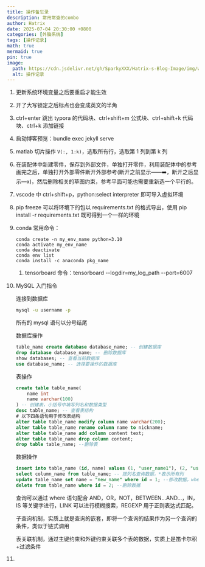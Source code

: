 ```yaml
---
title: 操作备忘录
description: 常用常查的combo
author: Hatrix
date: 2025-07-04 20:30:00 +0800
categories: [外脑系统]
tags: [操作记录]
math: true
mermaid: true
pin: true
image:
  path: https://cdn.jsdelivr.net/gh/SparkyXXX/Hatrix-s-Blog-Image/img/wallhaven-9d2g68.jpg
  alt: 操作记录
---
```


1. 更新系统环境变量之后要重启才能生效

2. 开了大写锁定之后标点也会变成英文的半角

3. ctrl+enter 跳出 typora 的代码块、ctrl+shift+m 公式块、ctrl+shift+k 代码块、ctrl+k 添加链接

4. 启动博客预览：bundle exec jekyll serve

5. matlab 切片操作 `V(:, 1:k)`，选取所有行，选取第 1 列到第 k 列

6. 在装配体中新建零件，保存到外部文件，单独打开零件，利用装配体中的参考画完之后，单独打开外部零件断开外部参考(断开之前显示——➡️，断开之后显示—x)，然后删除相关的草图约束，参考平面可能也需要重新选一个平行的。

7. vscode 中 ctrl+shift+p，python:select interpreter 即可导入虚拟环境

8. pip freeze 可以将环境下的包以 requirements.txt 的格式导出，使用 pip install -r requirements.txt 既可得到一个一样的环境

9. conda 常用命令：

   ```shell
   conda create -n my_env_name python=3.10
   conda activate my_env_name
   conda deactivate
   conda env list
   conda install -c anaconda pkg_name
   ```

   1. tensorboard 命令：tensorboard --logdir=my_log_path --port=6007

10. MySQL 入门指令

    连接到数据库

    ```bash
    mysql -u username -p
    ```

    所有的 mysql 语句以分号结尾

    数据库操作

    ```sql
    table_name create database database_name; -- 创建数据库
    drop database database_name; -- 删除数据库
    show databases; -- 查看当前数据库
    use database_name; -- 选择要操作的数据库
    ```

    表操作

    ```sql
    create table table_name(
    	name int
    	name varchar(100)
    ) -- 创建表，小括号中填写列名和数据类型
    desc table_name; -- 查看表结构
    # 以下四条语句用于修改表结构
    alter table table_name modify column name varchar(200);
    alter table table_name rename column name to nickname;
    alter table table_name add column content text;
    alter table table_name drop column content;
    drop table table_name; --删除表
    ```

    数据操作

    ```sql
    insert into table_name (id, name) values (1, "user_name1"), (2, "user_name2"); --插入一条数据，values后面跟上多组数据可以添加多条数据
    select column_name from table_name; -- 按列名查询数据，*表示所有列
    update table_name set name = "new_name" where id = 1; --修改数据，where后面为条件字句，根据实际情况修改
    delete from table_name where id = 2; --删除数据
    ```

    查询可以通过 where 语句配合 AND，OR，NOT，BETWEEN…AND…，IN，IS 等关键字进行，LINK 可以进行模糊搜索，REGEXP 用于正则表达式匹配。

    子查询机制，实质上就是查询的嵌套，即将一个查询的结果作为另一个查询的条件，类似于链式调用

    表关联机制，通过主键约束和外键约束关联多个表的数据，实质上是笛卡尔积+过滤条件

11.
